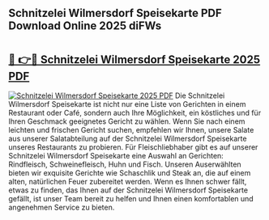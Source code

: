 ## Schnitzelei Wilmersdorf Speisekarte PDF Download Online 2025 diFWs

# <h2><a href="http://gc6eb97.nevu.top/?p=Schnitzelei+Wilmersdorf+Speisekarte">🔗 👉🔴 Schnitzelei Wilmersdorf Speisekarte 2025 PDF</a></h2>

[![Schnitzelei Wilmersdorf Speisekarte 2025 PDF](https://i.imgur.com/dBaPXMq.png)](http://gc6eb97.nevu.top/?p=Schnitzelei+Wilmersdorf+Speisekarte)
Die Schnitzelei Wilmersdorf Speisekarte ist nicht nur eine Liste von Gerichten in einem Restaurant oder Café, sondern auch Ihre Möglichkeit, ein köstliches und für Ihren Geschmack geeignetes Gericht zu wählen. Wenn Sie nach einem leichten und frischen Gericht suchen, empfehlen wir Ihnen, unsere Salate aus unserer Salatabteilung auf der Schnitzelei Wilmersdorf Speisekarte unseres Restaurants zu probieren. Für Fleischliebhaber gibt es auf unserer Schnitzelei Wilmersdorf Speisekarte eine Auswahl an Gerichten: Rindfleisch, Schweinefleisch, Huhn und Fisch. Unseren Auserwählten bieten wir exquisite Gerichte wie Schaschlik und Steak an, die auf einem alten, natürlichen Feuer zubereitet werden. Wenn es Ihnen schwer fällt, etwas zu finden, das Ihnen auf der Schnitzelei Wilmersdorf Speisekarte gefällt, ist unser Team bereit zu helfen und Ihnen einen komfortablen und angenehmen Service zu bieten.
